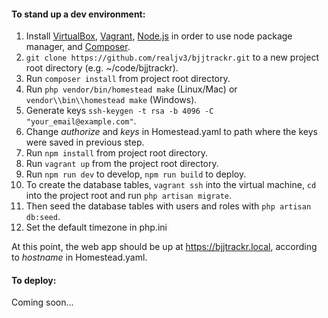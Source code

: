 #### To stand up a dev environment:
1. Install [VirtualBox](https://www.virtualbox.org/wiki/Downloads), [Vagrant](https://www.vagrantup.com/downloads.html), [Node.js](https://nodejs.org/en/download/) in order to use node package manager, and [Composer](https://getcomposer.org/download/).
2. ```git clone https://github.com/realjv3/bjjtrackr.git``` to a new project root directory (e.g. ~/code/bjjtrackr).
3. Run ```composer install``` from project root directory.
4. Run ```php vendor/bin/homestead make``` (Linux/Mac) or ```vendor\\bin\\homestead make``` (Windows).
5. Generate keys ```ssh-keygen -t rsa -b 4096 -C "your_email@example.com"```.
6. Change _authorize_ and _keys_ in Homestead.yaml to path where the keys were saved in previous step.
7. Run ```npm install``` from project root directory.
8. Run ```vagrant up``` from the project root directory.
9. Run ```npm run dev``` to develop, ```npm run build``` to deploy.
10. To create the database tables, ```vagrant ssh``` into the virtual machine, ```cd``` into the project root and run ```php artisan migrate```.
11. Then seed the database tables with users and roles with ```php artisan db:seed```.
12. Set the default timezone in php.ini

At this point, the web app should be up at https://bjjtrackr.local, according to _hostname_ in Homestead.yaml.

#### To deploy:
Coming soon...

